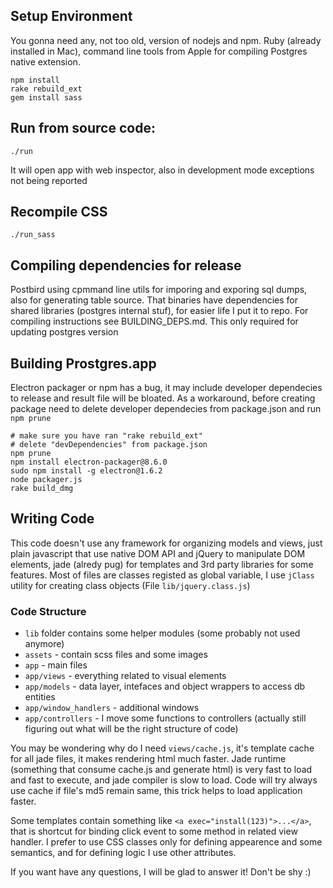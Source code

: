 ## Setup Environment

You gonna need any, not too old, version of nodejs and npm. Ruby (already installed in Mac), command line tools from Apple for compiling Postgres native extension.

    npm install
    rake rebuild_ext
    gem install sass

## Run from source code:

    ./run

It will open app with web inspector, also in development mode exceptions not being reported

## Recompile CSS

    ./run_sass

## Compiling dependencies for release

Postbird using cpmmand line utils for imporing and exporing sql dumps, also for generating table source. That binaries have dependencies for shared libraries (postgres internal stuf), for easier life I put it to repo. For compiling instructions see BUILDING_DEPS.md. This only required for updating postgres version

## Building Prostgres.app

Electron packager or npm has a bug, it may include developer dependecies to release and result file will be bloated. As a workaround, before creating package need to delete developer dependecies from package.json and run `npm prune`

```
# make sure you have ran "rake rebuild_ext"
# delete "devDependencies" from package.json
npm prune
npm install electron-packager@8.6.0
sudo npm install -g electron@1.6.2
node packager.js
rake build_dmg
```

## Writing Code

This code doesn't use any framework for organizing models and views, just plain javascript that use native DOM API and jQuery to manipulate DOM elements, jade (alredy pug) for templates and 3rd party libraries for some features. Most of files are classes registed as global variable, I use `jClass` utility for creating class objects (File `lib/jquery.class.js`)

### Code Structure

* `lib` folder contains some helper modules (some probably not used anymore)
* `assets` - contain scss files and some images
* `app` - main files
* `app/views` - everything related to visual elements
* `app/models` - data layer, intefaces and object wrappers to access db entities
* `app/window_handlers` - additional windows
* `app/controllers` - I move some functions to controllers (actually still figuring out what will be the right structure of code)

You may be wondering why do I need `views/cache.js`, it's template cache for all jade files, it makes rendering html much faster. Jade runtime (something that consume cache.js and generate html) is very fast to load and fast to execute, and jade compiler is slow to load. Code will try always use cache if file's md5 remain same, this trick helps to load application faster.

Some templates contain something like `<a exec="install(123)">...</a>`, that is shortcut for binding click event to some method in related view handler. I prefer to use CSS classes only for defining appearence and some semantics, and for defining logic I use other attributes.

If you want have any questions, I will be glad to answer it! Don't be shy :)
